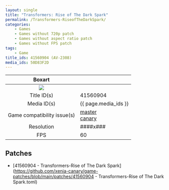 ```yaml
---
layout: single
title: "Transformers: Rise of The Dark Spark"
permalink: /Transformers-RiseofTheDarkSpark/
categories:
    - Games
    - Games without 720p patch
    - Games without aspect ratio patch
    - Games without FPS patch
tags:
    - Game
title_ids: 41560904 (AV-2308)
media_ids: 50D83F2D
---
```


| Boxart                      |                                                                            |
| :----:                      | :-                                                                         |
| ![](https://download-ssl.xbox.com/content/images/66acd000-77fe-1000-9115-d80241560904/1033/boxartlg.jpg) |
| Title ID(s)                 | 41560904                                                                   |
| Media ID(s)                 | {{ page.media_ids }}                                                        |
| Game compatibility issue(s) | [master](https://github.com/xenia-project/game-compatibility/issues/)<br>[canary](https://github.com/xenia-canary/game-compatibility/issues/) |
| Resolution                  | ####x###                                                                   |
| FPS                         | 60                                                                         |

## Patches
* [41560904 - Transformers-Rise of The Dark Spark](https://github.com/xenia-canary/game-patches/blob/main/patches/41560904 - Transformers-Rise of The Dark Spark.toml)

<!--This page was generated by a script. You can remove this comment once the page is verified to be free of mistakes.-->

